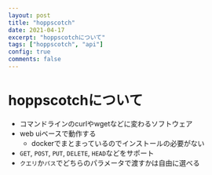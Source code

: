 ```yaml
---
layout: post
title: "hoppscotch"
date: 2021-04-17
excerpt: "hoppscotchについて"
tags: ["hoppscotch", "api"]
config: true
comments: false
---
```


# hoppscotchについて
 - コマンドラインのcurlやwgetなどに変わるソフトウェア
 - web uiベースで動作する
   - dockerでまとまっているのでインストールの必要がない
 - `GET`, `POST`, `PUT`, `DELETE`, `HEAD`などをサポート
 - `クエリ`か`パス`でどちらのパラメータで渡すかは自由に選べる
